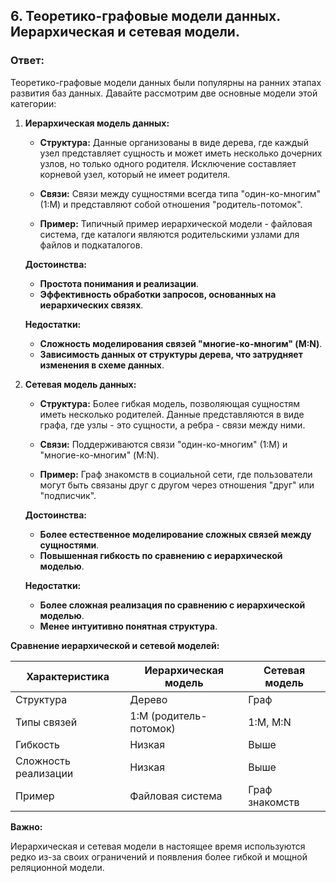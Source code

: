 ## 6. Теоретико-графовые модели данных. Иерархическая и сетевая модели.

### Ответ:

Теоретико-графовые модели данных были популярны на ранних этапах развития баз данных. Давайте рассмотрим две основные модели этой категории: 

1. **Иерархическая модель данных:**

    * **Структура:**  Данные  организованы  в  виде  дерева,  где  каждый  узел  представляет  сущность  и  может  иметь  несколько  дочерних  узлов,  но  только  одного  родителя.  Исключение  составляет  корневой  узел,  который  не  имеет  родителя.

    * **Связи:**  Связи  между  сущностями  всегда  типа  "один-ко-многим" (1:M)  и  представляют  собой  отношения  "родитель-потомок".

    * **Пример:**  Типичный  пример  иерархической  модели -  файловая  система,  где  каталоги  являются  родительскими  узлами  для  файлов  и  подкаталогов.

    **Достоинства:**

    * **Простота  понимания  и  реализации**.
    * **Эффективность  обработки  запросов,  основанных  на  иерархических  связях**.

    **Недостатки:**

    * **Сложность  моделирования  связей  "многие-ко-многим"  (M:N)**.  
    * **Зависимость  данных  от  структуры  дерева,  что  затрудняет  изменения  в  схеме  данных**.

2. **Сетевая модель данных:**

    * **Структура:**  Более  гибкая  модель,  позволяющая  сущностям  иметь  несколько  родителей.  Данные  представляются  в  виде  графа,  где  узлы  -  это  сущности,  а  ребра -  связи  между  ними.

    * **Связи:**  Поддерживаются  связи  "один-ко-многим"  (1:M)  и  "многие-ко-многим" (M:N).

    * **Пример:**  Граф  знакомств  в  социальной  сети,  где  пользователи  могут  быть  связаны  друг  с  другом  через  отношения  "друг"  или  "подписчик".

    **Достоинства:**

    * **Более  естественное  моделирование  сложных  связей  между  сущностями**.
    * **Повышенная  гибкость  по  сравнению  с  иерархической  моделью**.

    **Недостатки:**

    * **Более  сложная  реализация  по  сравнению  с  иерархической  моделью**.
    * **Менее  интуитивно  понятная  структура**.


**Сравнение иерархической и сетевой моделей:**

| Характеристика       | Иерархическая модель   | Сетевая модель |
| -------------------- | ---------------------- | -------------- |
| Структура            | Дерево                 | Граф           |
| Типы связей          | 1:M (родитель-потомок) | 1:M,  M:N      |
| Гибкость             | Низкая                 | Выше           |
| Сложность реализации | Низкая                 | Выше           |
| Пример               | Файловая система       | Граф знакомств |

**Важно:** 

Иерархическая  и  сетевая  модели  в  настоящее  время  используются  редко  из-за  своих  ограничений  и  появления  более  гибкой  и  мощной  реляционной  модели.
